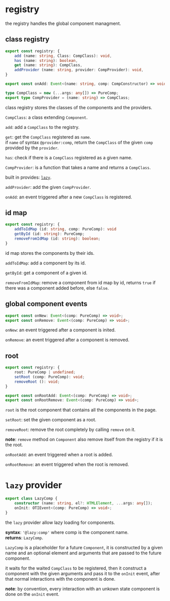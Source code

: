 # registry
the registry handles the global component managment.

## class registry
```typescript
export const registry: {
	add (name: string, Class: CompClass): void,
	has (name: string): boolean,
	get (name: string): CompClass,
	addProvider (name: string, provider: CompProvider): void,
}

export const onAdd: Event<(name: string, comp: CompConstructor) => void>;

type CompClass = new (...args: any[]) => PureComp;
export type CompProvider = (name: string) => CompClass;
```
class registry stores the classes of the components and the providers.

`CompClass`: a class extending `Component`.

`add`: add a `CompClass` to the registry.

`get`: get the `CompClass` registered as `name`.   
if `name` of syntax `@provider:comp`, return the `CompClass` of the given `comp` provided by
the `provider`.

`has`: check if there is a `CompClass` registered as a given name.

`CompProvider`: is a function that takes a name and returns a `CompClass`.

built in provides: [`lazy`](#lazy-provider).

`addProvider`: add the given `CompProvider`.

`onAdd`: an event triggered after a new `CompClass` is registered.

## id map
```typescript
export const registry: {
	addToIdMap (id: string, comp: PureComp): void
	getById (id: string): PureComp;
	removeFromIdMap (id: string): boolean;
}
```
id map stores the components by their ids.

`addToIdMap`: add a component by its id.

`getById`: get a component of a given id.

`removeFromIdMap`: remove a component from id map by id, returns `true` if there was a 
component added before, else `false`.

## global component events
```typescript
export const onNew: Event<(comp: PureComp) => void>;
export const onRemove: Event<(comp: PureComp) => void>;
```
`onNew`: an event triggered after a component is inited.

`onRemove`: an event triggered after a component is removed.

## root
```typescript
export const registry: {
	root: PureComp | undefined;
	setRoot (comp: PureComp): void;
	removeRoot (): void;
}

export const onRootAdd: Event<(comp: PureComp) => void>;
export const onRootRemove: Event<(comp: PureComp) => void>;
```
`root` is the root component that contains all the components in the page.

`setRoot`: set the given component as a root.

`removeRoot`: remove the root completely by calling `remove` on it.

**note**: `remove` method on `Component` also remove itself from the registry if it is the root.

`onRootAdd`: an event triggered when a root is added.

`onRootRemove`: an event triggered when the root is removed.

# `lazy` provider
```typescript
export class LazyComp { 
	constructor (name: string, el?: HTMLElement, ...args: any[]);
	onInit: OTIEvent<(comp: PureComp) => void>;
}
```
the `lazy` provider allow lazy loading for components.

**syntax**: `'@lazy:comp'` where comp is the component name.   
**returns**: `LazyComp`.

`LazyComp` is a placeholder for a future `Component`, it is constructed by a given name and an
optional element and arguments that are passed to the future component.

it waits for the waited `CompClass` to be registered, then it construct a component with the
given arguments and pass it to the `onInit` event, after that normal interactions with the
component is done.

**note**: by convention, every interaction with an unkown state component is done on the 
`onInit` event.